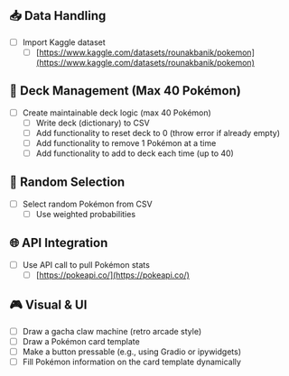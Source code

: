 ## 📥 Data Handling
- [ ] Import Kaggle dataset  
  - [ ] [https://www.kaggle.com/datasets/rounakbanik/pokemon](https://www.kaggle.com/datasets/rounakbanik/pokemon)

## 🧰 Deck Management (Max 40 Pokémon)
- [ ] Create maintainable deck logic (max 40 Pokémon)
  - [ ] Write deck (dictionary) to CSV
  - [ ] Add functionality to reset deck to 0 (throw error if already empty)
  - [ ] Add functionality to remove 1 Pokémon at a time
  - [ ] Add functionality to add to deck each time (up to 40)

## 🎲 Random Selection
- [ ] Select random Pokémon from CSV  
  - [ ] Use weighted probabilities
  
## 🌐 API Integration
- [ ] Use API call to pull Pokémon stats  
  - [ ] [https://pokeapi.co/](https://pokeapi.co/)

## 🎮 Visual & UI
- [ ] Draw a gacha claw machine (retro arcade style)
- [ ] Draw a Pokémon card template
- [ ] Make a button pressable (e.g., using Gradio or ipywidgets)
- [ ] Fill Pokémon information on the card template dynamically